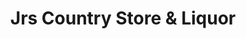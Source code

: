 ---
title: "Jrs Country Store & Liquor"
url: /lachine/jrs-country-store-and-liquor/
shop: convenience
---